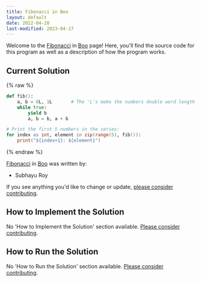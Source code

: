 ```yaml
---
title: Fibonacci in Boo
layout: default
date: 2022-04-28
last-modified: 2023-04-17
---
```


Welcome to the [Fibonacci](https://sampleprograms.io/projects/fibonacci) in [Boo](https://sampleprograms.io/languages/boo) page! Here, you'll find the source code for this program as well as a description of how the program works.

## Current Solution

{% raw %}

```boo
def fib():
    a, b = 0L, 1L       # The 'L's make the numbers double word length (typically 64 bits)
    while true:
        yield b
        a, b = b, a + b

# Print the first 5 numbers in the series:
for index as int, element in zip(range(5), fib()):
    print("${index+1}: ${element}")
```

{% endraw %}

[Fibonacci](https://sampleprograms.io/projects/fibonacci) in [Boo](https://sampleprograms.io/languages/boo) was written by:

- Subhayu Roy

If you see anything you'd like to change or update, [please consider contributing](https://github.com/TheRenegadeCoder/sample-programs).

## How to Implement the Solution

No 'How to Implement the Solution' section available. [Please consider contributing](https://github.com/TheRenegadeCoder/sample-programs-website).

## How to Run the Solution

No 'How to Run the Solution' section available. [Please consider contributing](https://github.com/TheRenegadeCoder/sample-programs-website).
